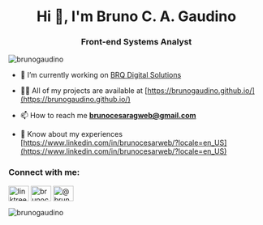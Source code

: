 <h1 align="center">Hi 👋, I'm Bruno C. A. Gaudino</h1>
<h3 align="center">Front-end Systems Analyst</h3>

<p align="left"> <img src="https://komarev.com/ghpvc/?username=brunogaudino&label=Profile%20views&color=0e75b6&style=flat" alt="brunogaudino" /> </p>

- 🔭 I’m currently working on [BRQ Digital Solutions](https://www.brq.com/)

- 👨‍💻 All of my projects are available at [https://brunogaudino.github.io/](https://brunogaudino.github.io/)

- 📫 How to reach me **brunocesaragweb@gmail.com**

- 📄 Know about my experiences [https://www.linkedin.com/in/brunocesarweb/?locale=en_US](https://www.linkedin.com/in/brunocesarweb/?locale=en_US)

<h3 align="left">Connect with me:</h3>
<p align="left">
<a href="https://linktr.ee/brunocagaudino" target="blank"><img align="center" src="https://cdn.jsdelivr.net/npm/simple-icons@9.12.0/icons/linktree.svg" alt="linktree link" height="30" width="40" /></a>
<a href="https://linkedin.com/in/brunocesarweb" target="blank"><img align="center" src="https://cdn.jsdelivr.net/npm/simple-icons@3.0.1/icons/linkedin.svg" alt="brunocesarweb" height="30" width="40" /></a>
<a href="https://medium.com/@brunogaudino" target="blank"><img align="center" src="https://cdn.jsdelivr.net/npm/simple-icons@3.0.1/icons/medium.svg" alt="@brunogaudino" height="30" width="40" /></a>
</p>

<p><img align="center" src="https://github-readme-stats.vercel.app/api/top-langs?username=brunogaudino&show_icons=true&locale=en&layout=compact" alt="brunogaudino" /></p>
